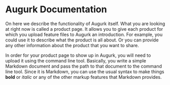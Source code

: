 ﻿# Augurk Documentation

On here we describe the functionality of Augurk itself. What you are looking at right now is called a product page.
It allows you to give each product for which you upload feature files to Augurk an introduction. For example, you could
use it to describe what the product is all about. Or you can provide any other information about the product that you
want to share.

In order for your product page to show up in Augurk, you will need to upload it using the command line tool. Basically,
you write a simple Markdown document and pass the path to that document to the command line tool. Since it is Markdown,
you can use the usual syntax to make things **bold** or *italic* or any of the other markup features that Markdown
provides.
